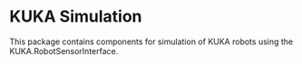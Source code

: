# KUKA Simulation

This package contains components for simulation of KUKA robots using the KUKA.RobotSensorInterface.
